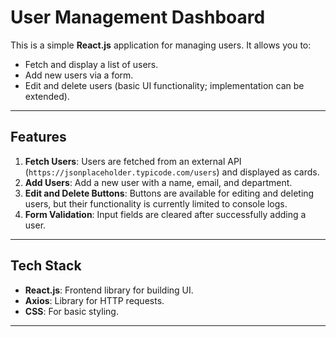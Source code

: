# User Management Dashboard

This is a simple **React.js** application for managing users. It allows you to:
- Fetch and display a list of users.
- Add new users via a form.
- Edit and delete users (basic UI functionality; implementation can be extended).

---

## Features
1. **Fetch Users**: Users are fetched from an external API (`https://jsonplaceholder.typicode.com/users`) and displayed as cards.
2. **Add Users**: Add a new user with a name, email, and department.
3. **Edit and Delete Buttons**: Buttons are available for editing and deleting users, but their functionality is currently limited to console logs.
4. **Form Validation**: Input fields are cleared after successfully adding a user.

---

## Tech Stack
- **React.js**: Frontend library for building UI.
- **Axios**: Library for HTTP requests.
- **CSS**: For basic styling.

---



